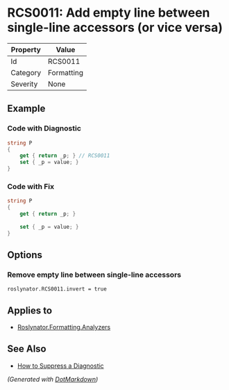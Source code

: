 # RCS0011: Add empty line between single\-line accessors \(or vice versa\)

| Property | Value      |
| -------- | ---------- |
| Id       | RCS0011    |
| Category | Formatting |
| Severity | None       |

## Example

### Code with Diagnostic

```csharp
string P
{
    get { return _p; } // RCS0011
    set { _p = value; }
}
```

### Code with Fix

```csharp
string P
{
    get { return _p; }
    
    set { _p = value; }
}
```

## Options

### Remove empty line between single\-line accessors

```editorconfig
roslynator.RCS0011.invert = true
```

## Applies to

* [Roslynator.Formatting.Analyzers](https://www.nuget.org/packages/Roslynator.Formatting.Analyzers)

## See Also

* [How to Suppress a Diagnostic](../HowToConfigureAnalyzers.md#how-to-suppress-a-diagnostic)


*\(Generated with [DotMarkdown](http://github.com/JosefPihrt/DotMarkdown)\)*